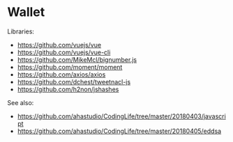 # Wallet

Libraries:

- https://github.com/vuejs/vue
- https://github.com/vuejs/vue-cli
- https://github.com/MikeMcl/bignumber.js
- https://github.com/moment/moment
- https://github.com/axios/axios
- https://github.com/dchest/tweetnacl-js
- https://github.com/h2non/jshashes

See also:

- https://github.com/ahastudio/CodingLife/tree/master/20180403/javascript
- https://github.com/ahastudio/CodingLife/tree/master/20180405/eddsa 
